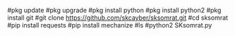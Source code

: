 #pkg update 
#pkg upgrade 
#pkg install python 
#pkg install python2
#pkg install git
#git clone https://github.com/skcayber/sksomrat.git
#cd sksomrat
#pip install requests
#pip install mechanize
#ls
#python2 SKsomrat.py
